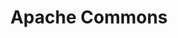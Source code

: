 ---
git: https://github.com/apache
logohandle: apache_commons
sort: apachecommons
tags:
- apache
- java
title: Apache Commons
website: https://commons.apache.org/
---